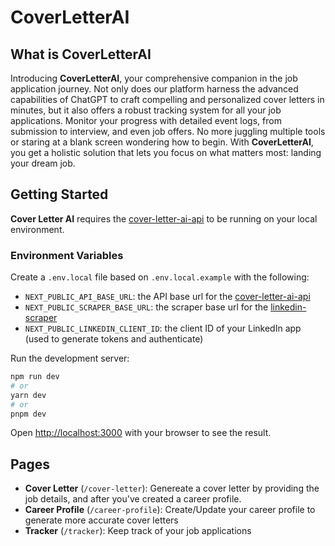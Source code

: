 # CoverLetterAI

## What is CoverLetterAI

Introducing **CoverLetterAI**, your comprehensive companion in the job application journey. Not only does our platform harness the advanced capabilities of ChatGPT to craft compelling and personalized cover letters in minutes, but it also offers a robust tracking system for all your job applications. Monitor your progress with detailed event logs, from submission to interview, and even job offers. No more juggling multiple tools or staring at a blank screen wondering how to begin. With **CoverLetterAI**, you get a holistic solution that lets you focus on what matters most: landing your dream job.

## Getting Started

**Cover Letter AI** requires the [cover-letter-ai-api](https://github.com/jonada182/cover-letter-ai-api) to be running on your local environment.

### Environment Variables

Create a `.env.local` file based on `.env.local.example` with the following:

- `NEXT_PUBLIC_API_BASE_URL`: the API base url for the [cover-letter-ai-api](https://github.com/jonada182/cover-letter-ai-api)
- `NEXT_PUBLIC_SCRAPER_BASE_URL`: the scraper base url for the [linkedin-scraper](https://github.com/jonada182/linkedin-scraper/)
- `NEXT_PUBLIC_LINKEDIN_CLIENT_ID`: the client ID of your LinkedIn app (used to generate tokens and authenticate)

Run the development server:

```bash
npm run dev
# or
yarn dev
# or
pnpm dev
```

Open [http://localhost:3000](http://localhost:3000) with your browser to see the result.

## Pages

- **Cover Letter** (`/cover-letter`): Genereate a cover letter by providing the job details, and after you've created a career profile.
- **Career Profile** (`/career-profile`): Create/Update your career profile to generate more accurate cover letters
- **Tracker** (`/tracker`): Keep track of your job applications
